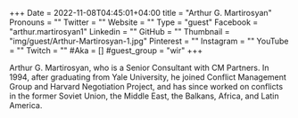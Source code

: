 +++
Date = 2022-11-08T04:45:01+04:00
title = "Arthur G. Martirosyan"
Pronouns = ""
Twitter = ""
Website = ""
Type = "guest"
Facebook = "arthur.martirosyan1"
Linkedin = ""
GitHub = ""
Thumbnail = "img/guest/Arthur-Martirosyan-1.jpg"
Pinterest = ""
Instagram = ""
YouTube = ""
Twitch = ""
#Aka = []
#guest_group = "wir"
+++

Arthur G. Martirosyan, who is a Senior Consultant with CM Partners. In 1994, after graduating from Yale University, he joined Conflict Management Group and Harvard Negotiation Project, and has since worked on conflicts in the former Soviet Union, the Middle East, the Balkans, Africa, and Latin America.
